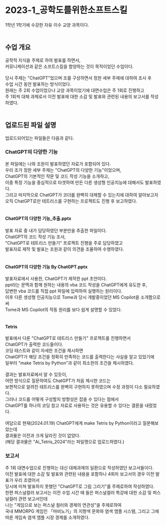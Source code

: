 # 2023-1_공학도를위한소프트스킬
1학년 1학기에 수강한 자유 이수 교양 과목이다.<br><br>
## 수업 개요
공학적 지식을 주제로 하여 발표를 하면서,<br> 
커뮤니케이션과 같은 소프트스킬을 함양하는 것이 목적이었던 수업이다.<br><br>
당시 주제는 "ChatGPT"었으며 조를 구성하면서 정한 세부 주제에 대하여 조사 후<br> 
수업 시간 동안 발표하는 방식이었다.<br>
원래는 주 2회 수업이었으나 교양 과목이었기에 대면수업은 주 1회로 진행하고<br>
주 1회씩 대체 과제로서 이전 발표에 대한 소감 및 발표와 관련된 내용의 보고서를 작성하였다.<br><br>
## 업로드된 파일 설명
업로드되어있는 파일들은 다음과 같다.<br>
### ChatGPT의 다양한 기능
본 파일에는 나와 조원이 발표하였던 자료가 포함되어 있다.<br>
우리 조가 정한 세부 주제는 "ChatGPT의 다양한 기능"이었으며,<br>
ChatGPT의 기본적인 작문 및 코드 작성 기능을 소개하고,<br>
이중 특정 기능을 중심적으로 타겟하여 만든 다른 생성형 인공지능에 대해서도 발표하였다.<br>
그리고 마지막으로 ChatGPT가 코더를 완벽히 대체할 수 있는지에 대하여 알아보고자<br>
오직 ChatGPT로만 테트리스를 구현하는 프로젝트도 진행 후 보고하였다.<br><br>
#### ChatGPT의 다양한 기능_추출.pptx
발표 자료 중 내가 담당하였던 부분만을 추출한 파일이다.<br>
ChatGPT의 코드 작성 기능 조사,<br>
"ChatGPT로 테트리스 만들기" 프로젝트 진행을 주로 담당하였고<br>
발표자료 제작 및 발표는 조원과 같이 의견을 조율하여 수행하였다.<br><br>
#### ChatGPT의 다양한 기능 By ChatGPT.pptx
발표자료에서 사용한, ChatGPT가 제작한 ppt 초안이다.<br>
ppt라는 문맥과 함께 원하는 내용의 vba 코드 작성을 ChatGPT에게 유도한 후,<br>
답변한 vba 코드를 직접 ppt 파일에 입력하여 실행하는 원리이다.<br>
이후 다른 생성형 인공지능으로 Tome과 당시 개발중이었던 MS Copilot을 소개함으로써<br>
Tome과 MS Copilot의 작동 원리를 보다 쉽게 설명할 수 있었다.<br><br>
#### Tetris
발표에서 다룬 "ChatGPT로 테트리스 만들기" 프로젝트를 진행하면서<br>
ChatGPT가 출력한 코드들이다.<br>
코딩 테스트와 같이 자세한 조건을 제시하면<br> 
ChatGPT가 해당 조건을 정확히 만족하는 코드를 출력한다는 사실을 알고 있었기에<br>
일부러 "make Tetris by Python"과 같이 최소한의 조건을 제시하였다.<br><br>
결과는 발표자료에서 알 수 있듯이,<br>
어떤 방식으로 질문하여도 ChatGPT가 처음 제시한 코드는<br> 
보편적으로 알려진 테트리스를 완벽히 구현하지 못하였으며 수정 과정이 다소 필요하였다.<br>
그러나 코드를 어떻게 구성할지 방향성은 잡을 수 있다는 점에서<br>
ChatGPT를 하나의 코딩 참고 자료로 사용하는 것은 유용할 수 있다는 결론을 내렸었다.<br><br>
여담으로 현재(2024.01.19) ChatGPT에게 make Tetris by Python이라고 질문해보았는데<br>
결과물은 이전과 크게 달라진 것이 없었다.<br>
(해당 결과물은 "Ai_Tetris_2024"라는 파일명으로 업로드하였다.)
### 보고서
주 1회 대면수업으로 진행하는 대신 대체과제의 일환으로 작성하였던 보고서들이다.<br>
이전 발표에 대한 소감 및 발표와 관련된 내용을 포함하나 4회차 보고서의 경우 이전 발표가 우리 조였어서<br>
당시에 미쳐 발표하지 못했던 "ChatGPT로 그림 그리기"를 주제로하여 작성하였다.<br>
한편 퍼스널컬러 보고서는 이전 수업 시간 때 들은 퍼스널컬러 특강에 대한 소감 및 퍼스널컬러 관련 보고서인데<br>
나는 "게임으로 보는 퍼스널 컬러와 경제의 연관성"을 주제로하여<br>
국내 MMORPG 게임인 「마비노기」의 지향색 문화와 염색 앰플 시스템, 그리고 그에 따른 게임속 염색 앰플 시장 경제를 소개하였다.
